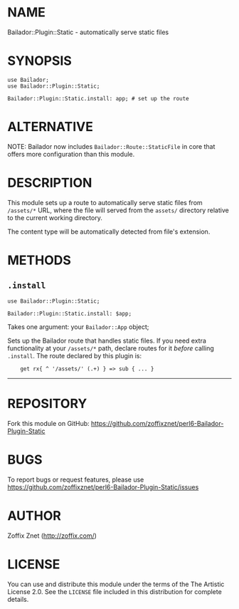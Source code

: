 # NAME

Bailador::Plugin::Static - automatically serve static files

# SYNOPSIS

```perl6
use Bailador;
use Bailador::Plugin::Static;

Bailador::Plugin::Static.install: app; # set up the route

```

# ALTERNATIVE

NOTE: Bailador now includes `Bailador::Route::StaticFile` in core that offers
more configuration than this module.

# DESCRIPTION

This module sets up a route to automatically serve static
files from `/assets/*` URL, where the file will served
from the `assets/` directory relative to the current
working directory.

The content type will be automatically detected from
file's extension.

# METHODS

## `.install`

```perl6
use Bailador::Plugin::Static;

Bailador::Plugin::Static.install: $app;
```

Takes one argument: your `Bailador::App` object;

Sets up the Bailador route that handles static files. If you need extra
functionality at your `/assets/*` path, declare routes for it *before* calling
`.install`. The route declared by this plugin is:

```perl6
    get rx{ ^ '/assets/' (.+) } => sub { ... }
```

----

# REPOSITORY

Fork this module on GitHub:
https://github.com/zoffixznet/perl6-Bailador-Plugin-Static

# BUGS

To report bugs or request features, please use
https://github.com/zoffixznet/perl6-Bailador-Plugin-Static/issues

# AUTHOR

Zoffix Znet (http://zoffix.com/)

# LICENSE

You can use and distribute this module under the terms of the
The Artistic License 2.0. See the `LICENSE` file included in this
distribution for complete details.
